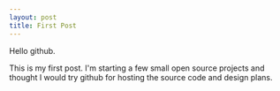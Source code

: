 ```yaml
---
layout: post
title: First Post
---
```


Hello github.

This is my first post.  I'm starting a few small open source projects and thought I would try github for hosting the source code and design plans.

